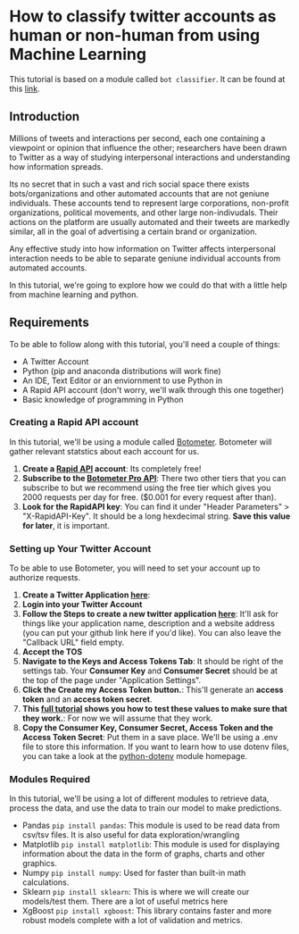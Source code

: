 # How to classify twitter accounts as human or non-human from using Machine Learning
This tutorial is based on a module called ```bot classifier```. It can be found at this [link](https://github.com/anudeike/covid-vaccine-tweets-analysis).

## Introduction
Millions of tweets and interactions per second, each one containing a viewpoint or opinion that influence the other; researchers have been drawn to Twitter as a way of studying interpersonal interactions and understanding how information spreads. 

Its no secret that in such a vast and rich social space there exists bots/organizations and other automated accounts that are not geniune individuals. These accounts tend to represent large corporations, non-profit organizations, political movements, and other large non-indivudals. Their actions on the platform are usually automated and their tweets are markedly similar, all in the goal of advertising a certain brand or organization.

Any effective study into how information on Twitter affects interpersonal interaction needs to be able to separate geniune individual accounts from automated accounts. 

In this tutorial, we're going to explore how we could do that with a little help from machine learning and python. 

## Requirements
To be able to follow along with this tutorial, you'll need a couple of things:

 - A Twitter Account
 - Python (pip and anaconda distributions will work fine)
 - An IDE, Text Editor or an enviornment to use Python in
 - A Rapid API account (don't worry, we'll walk through this one together)
 - Basic knowledge of programming in Python

### Creating a Rapid API account
In this tutorial, we'll be using a module called [Botometer](https://github.com/IUNetSci/botometer-python). Botometer will gather relevant statstics about each account for us. 

 1. **Create a [Rapid API](https://rapidapi.com/marketplace) account**: Its completely free!
 2. **Subscribe to the [Botometer Pro API](https://rapidapi.com/OSoMe/api/botometer-pro)**: There two other tiers that you can subscribe to but we recommend using the free tier which gives you 2000 requests per day for free. ($0.001 for every request after than). 
 3. **Look for the RapidAPI key**: You can find it under "Header Parameters" > "X-RapidAPI-Key". It should be a long hexdecimal string. **Save this value for later**, it is important.

### Setting up Your Twitter Account
To be able to use Botometer, you will need to set your account up to authorize requests. 

 1. **Create a Twitter Application [here](https://developer.twitter.com/en)**: 
 2. **Login into your Twitter Account**
 3. **Follow the Steps to create a new twitter application [here](https://developer.twitter.com/en/apps)**: It'll ask for things like your application name, description and a website address (you can put your github link here if you'd like). You can also leave the "Callback URL" field empty.
 4. **Accept the TOS**
 5. **Navigate to the Keys and Access Tokens Tab**: It should be right of the settings tab. Your **Consumer Key** and **Consumer Secret** should be at the top of the page under "Application Settings".
 6. **Click the Create my Access Token button.**: This'll generate an **access token** and an **access token secret**. 
 7. **This **[full tutorial](https://www.slickremix.com/docs/how-to-get-api-keys-and-tokens-for-twitter/)** shows you how to test these values to make sure that they work.**: For now we will assume that they work.
 8. **Copy the Consumer Key, Consumer Secret, Access Token and the Access Token Secret**: Put them in a save place. We'll be using a .env file to store this information. If you want to learn how to use dotenv files, you can take a look at the [python-dotenv](https://pypi.org/project/python-dotenv/) module homepage. 

### Modules Required
In this tutorial, we'll be using a lot of different modules to retrieve data, process the data, and use the data to train our model to make predictions. 

 - Pandas  ```pip install pandas```: This module is used to be read data from csv/tsv files. It is also useful for data exploration/wrangling
 - Matplotlib ```pip install matplotlib```: This module is used for displaying information about the data in the form of graphs, charts and other graphics.
 - Numpy ```pip install numpy```: Used for faster than built-in math calculations.
 - Sklearn ```pip install sklearn```: This is where we will create our models/test them. There are a lot of useful metrics here
 - XgBoost ```pip install xgboost```: This library contains faster and more robust models complete with a lot of validation and metrics.